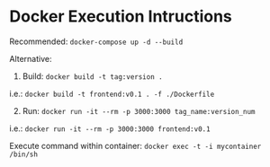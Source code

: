 
# Docker Execution Intructions

Recommended: `docker-compose up -d --build`

Alternative: 

1) Build: `docker build -t tag:version .`

i.e.: `docker build -t frontend:v0.1 . -f ./Dockerfile`

2) Run: `docker run -it --rm -p 3000:3000 tag_name:version_num`

i.e.: `docker run -it --rm -p 3000:3000 frontend:v0.1`

Execute command within container: `docker exec -t -i mycontainer /bin/sh`
